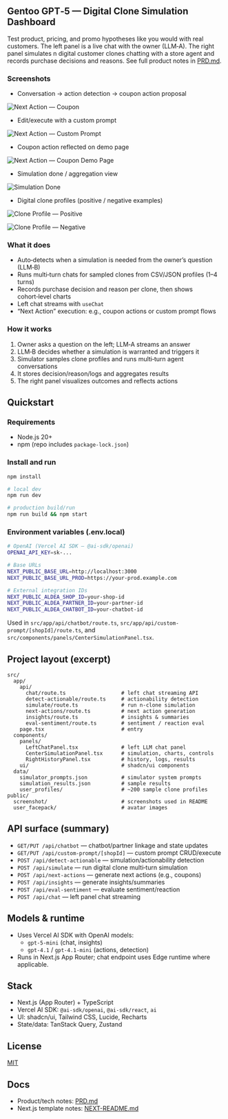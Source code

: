 ## Gentoo GPT‑5 — Digital Clone Simulation Dashboard

Test product, pricing, and promo hypotheses like you would with real customers. The left panel is a live chat with the owner (LLM‑A). The right panel simulates n digital customer clones chatting with a store agent and records purchase decisions and reasons. See full product notes in [PRD.md](./PRD.md).

### Screenshots

- Conversation → action detection → coupon action proposal

![Next Action — Coupon](/screenshot/next-action-coupon.png)

- Edit/execute with a custom prompt

![Next Action — Custom Prompt](/screenshot/next-action-custom-prompt.png)

- Coupon action reflected on demo page

![Next Action — Coupon Demo Page](/screenshot/next-action-coupon-demopage.png)

- Simulation done / aggregation view

![Simulation Done](/screenshot/simulation-done.png)

- Digital clone profiles (positive / negative examples)

![Clone Profile — Positive](/screenshot/clone-profile-positive.png)

![Clone Profile — Negative](/screenshot/clone-profile-negative.png)

### What it does

- Auto‑detects when a simulation is needed from the owner’s question (LLM‑B)
- Runs multi‑turn chats for sampled clones from CSV/JSON profiles (1–4 turns)
- Records purchase decision and reason per clone, then shows cohort‑level charts
- Left chat streams with `useChat`
- “Next Action” execution: e.g., coupon actions or custom prompt flows

### How it works

1. Owner asks a question on the left; LLM‑A streams an answer
2. LLM‑B decides whether a simulation is warranted and triggers it
3. Simulator samples clone profiles and runs multi‑turn agent conversations
4. It stores decision/reason/logs and aggregates results
5. The right panel visualizes outcomes and reflects actions

## Quickstart

### Requirements

- Node.js 20+
- npm (repo includes `package-lock.json`)

### Install and run

```bash
npm install

# local dev
npm run dev

# production build/run
npm run build && npm start
```

### Environment variables (.env.local)

```bash
# OpenAI (Vercel AI SDK — @ai-sdk/openai)
OPENAI_API_KEY=sk-...

# Base URLs
NEXT_PUBLIC_BASE_URL=http://localhost:3000
NEXT_PUBLIC_BASE_URL_PROD=https://your-prod.example.com

# External integration IDs
NEXT_PUBLIC_ALDEA_SHOP_ID=your-shop-id
NEXT_PUBLIC_ALDEA_PARTNER_ID=your-partner-id
NEXT_PUBLIC_ALDEA_CHATBOT_ID=your-chatbot-id
```

Used in `src/app/api/chatbot/route.ts`, `src/app/api/custom-prompt/[shopId]/route.ts`, and `src/components/panels/CenterSimulationPanel.tsx`.

## Project layout (excerpt)

```text
src/
  app/
    api/
      chat/route.ts                  # left chat streaming API
      detect-actionable/route.ts     # actionability detection
      simulate/route.ts              # run n-clone simulation
      next-actions/route.ts          # next action generation
      insights/route.ts              # insights & summaries
      eval-sentiment/route.ts        # sentiment / reaction eval
    page.tsx                         # entry
  components/
    panels/
      LeftChatPanel.tsx              # left LLM chat panel
      CenterSimulationPanel.tsx      # simulation, charts, controls
      RightHistoryPanel.tsx          # history, logs, results
    ui/                              # shadcn/ui components
  data/
    simulator_prompts.json           # simulator system prompts
    simulation_results.json          # sample results
    user_profiles/                   # ~200 sample clone profiles
public/
  screenshot/                        # screenshots used in README
  user_facepack/                     # avatar images
```

## API surface (summary)

- `GET/PUT /api/chatbot` — chatbot/partner linkage and state updates
- `GET/PUT /api/custom-prompt/[shopId]` — custom prompt CRUD/execute
- `POST /api/detect-actionable` — simulation/actionability detection
- `POST /api/simulate` — run digital clone multi‑turn simulation
- `POST /api/next-actions` — generate next actions (e.g., coupons)
- `POST /api/insights` — generate insights/summaries
- `POST /api/eval-sentiment` — evaluate sentiment/reaction
- `POST /api/chat` — left panel chat streaming

## Models & runtime

- Uses Vercel AI SDK with OpenAI models:
  - `gpt-5-mini` (chat, insights)
  - `gpt-4.1` / `gpt-4.1-mini` (actions, detection)
- Runs in Next.js App Router; chat endpoint uses Edge runtime where applicable.

## Stack

- Next.js (App Router) + TypeScript
- Vercel AI SDK: `@ai-sdk/openai`, `@ai-sdk/react`, `ai`
- UI: shadcn/ui, Tailwind CSS, Lucide, Recharts
- State/data: TanStack Query, Zustand

## License

[MIT](./LICENSE)

## Docs

- Product/tech notes: [PRD.md](./PRD.md)
- Next.js template notes: [NEXT-README.md](./NEXT-README.md)


